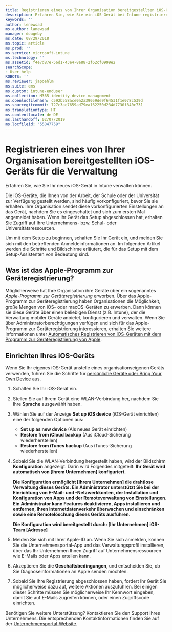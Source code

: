 ```yaml
---
title: Registrieren eines von Ihrer Organisation bereitgestellten iOS-Geräts für die Verwaltung | Microsoft-Dokumentation
description: Erfahren Sie, wie Sie ein iOS-Gerät bei Intune registrieren, das von Ihrer Organisation erworben und bereitgestellt wurde.
keywords: ''
author: lenewsad
ms.author: lanewsad
manager: dougeby
ms.date: 08/29/2018
ms.topic: article
ms.prod: ''
ms.service: microsoft-intune
ms.technology: ''
ms.assetid: f4e7d87e-56d1-43e4-8e88-2f62cf0999e2
searchScope:
- User help
ROBOTS: ''
ms.reviewer: japoehlm
ms.suite: ems
ms.custom: intune-enduser
ms.collection: M365-identity-device-management
ms.openlocfilehash: c592b558ace0a2a39059de9f64531f1e078c539d
ms.sourcegitcommit: 727c3ae7659ad79ea162250d234d7730f840c731
ms.translationtype: HT
ms.contentlocale: de-DE
ms.lasthandoff: 02/07/2019
ms.locfileid: "55847759"
---
```

# <a name="enroll-your-organization-provided-ios-device-in-management"></a>Registrieren eines von Ihrer Organisation bereitgestellten iOS-Geräts für die Verwaltung

Erfahren Sie, wie Sie Ihr neues iOS-Gerät in Intune verwalten können.  

Die iOS-Geräte, die Ihnen von der Arbeit, der Schule oder der Universität zur Verfügung gestellt werden, sind häufig vorkonfiguriert, bevor Sie sie erhalten. Ihre Organisation sendet diese vorkonfigurierten Einstellungen an das Gerät, nachdem Sie es eingeschaltet und sich zum ersten Mal angemeldet haben. Wenn Ihr Gerät das Setup abgeschlossen hat, erhalten Sie Zugriff auf Ihre Unternehmens- bzw. Schul- oder Universitätsressourcen.  

Um mit dem Setup zu beginnen, schalten Sie Ihr Gerät ein, und melden Sie sich mit den betreffenden Anmeldeinformationen an. Im folgenden Artikel werden die Schritte und Bildschirme erläutert, die für das Setup mit dem Setup-Assistenten von Bedeutung sind. 

## <a name="what-is-apple-dep"></a>Was ist das Apple-Programm zur Geräteregistrierung?
Möglicherweise hat Ihre Organisation ihre Geräte über ein sogenanntes *Apple-Programm zur Geräteregistrierung* erworben. Über das Apple-Programm zur Geräteregistrierung haben Organisationen die Möglichkeit, große Mengen von iOS- oder macOS-Geräten zu erwerben. Dann können sie diese Geräte über einen beliebigen Dienst (z.B. Intune), der die Verwaltung mobiler Geräte anbietet, konfigurieren und verwalten. Wenn Sie über Administratorberechtigungen verfügen und sich für das Apple-Programm zur Geräteregistrierung interessieren, erhalten Sie weitere Informationen unter [Automatisches Registrieren von iOS-Geräten mit dem Programm zur Geräteregistrierung von Apple](https://docs.microsoft.com/intune/device-enrollment-program-enroll-ios).  

## <a name="set-up-your-ios-device"></a>Einrichten Ihres iOS-Geräts  
Wenn Sie Ihr eigenes iOS-Gerät anstelle eines organisationseigenen Geräts verwenden, führen Sie die Schritte für [persönliche Geräte oder Bring Your Own Device](enroll-your-device-in-intune-ios.md) aus.  

1. Schalten Sie Ihr iOS-Gerät ein. 
2. Stellen Sie auf Ihrem Gerät eine WLAN-Verbindung her, nachdem Sie Ihre **Sprache** ausgewählt haben.
3. Wählen Sie auf der Anzeige **Set up iOS device** (iOS-Gerät einrichten) eine der folgenden Optionen aus: 
 
   - **Set up as new device** (Als neues Gerät einrichten)
   - **Restore from iCloud backup** (Aus iCloud-Sicherung wiederherstellen)
   - **Restore from iTunes backup** (Aus iTunes-Sicherung wiederherstellen)

4. Sobald Sie die WLAN-Verbindung hergestellt haben, wird der Bildschirm **Konfiguration** angezeigt. Darin wird Folgendes mitgeteilt: **Ihr Gerät wird automatisch von [Ihrem Unternehmen] konfiguriert.**

   **Die Konfiguration ermöglicht [Ihrem Unternehmen] die drahtlose Verwaltung dieses Geräts. Ein Administrator unterstützt Sie bei der Einrichtung von E-Mail- und -Netzwerkkonten, der Installation und Konfiguration von Apps und der Remoteverwaltung von Einstellungen. Ein Administrator kann Features deaktivieren, Apps installieren und entfernen, Ihren Internetdatenverkehr überwachen und einschränken sowie eine Remotelöschung dieses Geräts ausführen.**
 
   **Die Konfiguration wird bereitgestellt durch: [Ihr Unternehmen] iOS-Team [Adresse]**

5. Melden Sie sich mit Ihrer Apple-ID an. Wenn Sie sich anmelden, können Sie die Unternehmensportal-App und das Verwaltungsprofil installieren, über das Ihr Unternehmen Ihnen Zugriff auf Unternehmensressourcen wie E-Mails oder Apps erteilen kann. 
6. Akzeptieren Sie die **Geschäftsbedingungen**, und entscheiden Sie, ob Sie Diagnoseinformationen an Apple senden möchten.
7. Sobald Sie Ihre Registrierung abgeschlossen haben, fordert Ihr Gerät Sie möglicherweise dazu auf, weitere Aktionen auszuführen. Bei einigen dieser Schritte müssen Sie möglicherweise Ihr Kennwort eingeben, damit Sie auf E-Mails zugreifen können, oder einen Zugriffscode einrichten.

Benötigen Sie weitere Unterstützung? Kontaktieren Sie den Support Ihres Unternehmens. Die entsprechenden Kontaktinformationen finden Sie auf der [Unternehmensportal-Website](https://go.microsoft.com/fwlink/?linkid=2010980).
